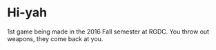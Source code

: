 # Hi-yah
1st game being made in the 2016 Fall semester at RGDC. You throw out weapons, they come back at you.
